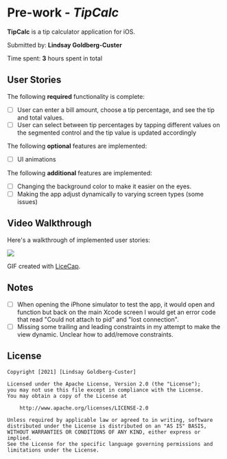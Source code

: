 # Pre-work - *TipCalc*

**TipCalc** is a tip calculator application for iOS.

Submitted by: **Lindsay Goldberg-Custer**

Time spent: **3** hours spent in total

## User Stories

The following **required** functionality is complete:

* [ ] User can enter a bill amount, choose a tip percentage, and see the tip and total values.
* [ ] User can select between tip percentages by tapping different values on the segmented control and the tip value is updated accordingly

The following **optional** features are implemented:

* [ ] UI animations

The following **additional** features are implemented:

- [ ] Changing the background color to make it easier on the eyes.
- [ ] Making the app adjust dynamically to varying screen types (some issues)

## Video Walkthrough

Here's a walkthrough of implemented user stories:

![](https://i.imgur.com/QY7qrRy.gif)


GIF created with [LiceCap](http://www.cockos.com/licecap/).

## Notes

- [ ] When opening the iPhone simulator to test the app, it would open and function but back on the main Xcode screen I would get an error code that read "Could not attach to pid" and "lost connection".
- [ ] Missing some trailing and leading constraints in my attempt to make the view dynamic. Unclear how to add/remove constraints.

## License

    Copyright [2021] [Lindsay Goldberg-Custer]

    Licensed under the Apache License, Version 2.0 (the "License");
    you may not use this file except in compliance with the License.
    You may obtain a copy of the License at

        http://www.apache.org/licenses/LICENSE-2.0

    Unless required by applicable law or agreed to in writing, software
    distributed under the License is distributed on an "AS IS" BASIS,
    WITHOUT WARRANTIES OR CONDITIONS OF ANY KIND, either express or implied.
    See the License for the specific language governing permissions and
    limitations under the License.
